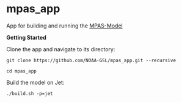 # mpas_app
App for building and running the [MPAS-Model](https://github.com/MPAS-Dev/MPAS-Model)

**Getting Started**

Clone the app and navigate to its directory:

`git clone https://github.com/NOAA-GSL/mpas_app.git --recursive`

`cd mpas_app`

Build the model on Jet:

`./build.sh -p=jet`
